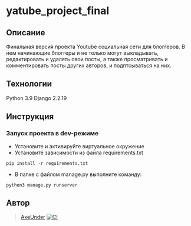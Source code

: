 # yatube_project_final
## Описание
Финальная версия проекта Youtube социальная сети для блоггеров. В нем начинающие блоггеры и не только могут выкладывать, редактировать и удалять свои посты, а также просматривать и комментировать посты других авторов, и подптсываться на них.
## Технологии
Python 3.9
Django 2.2.19
## Инструкция
### Запуск проекта в dev-режиме
- Установите и активируйте виртуальное окружение
- Установите зависимости из файла requirements.txt
```
pip install -r requirements.txt
``` 
- В папке с файлом manage.py выполните команду:
```
python3 manage.py runserver
```
## Автор
> [AxeUnder](https://github.com/AxeUnder)
[![CI](https://github.com/yandex-praktikum/hw05_final/actions/workflows/python-app.yml/badge.svg?branch=master)](https://github.com/yandex-praktikum/hw05_final/actions/workflows/python-app.yml)
